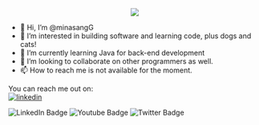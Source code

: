 <div class="header" align="center">
    <img src="https://media.giphy.com/media/v1.Y2lkPTc5MGI3NjExNGI3N2ZjNDQ4ODcxYTk1MmI2YjVlNmNkYzA4NWNkZDA4ZWFmODA0NCZjdD1z/M9gbBd9nbDrOTu1Mqx/giphy.gif">
</div>


- 👋 Hi, I’m @minasangG
- 👀 I’m interested in building software and learning code, plus dogs and cats!
- 🌱 I’m currently learning Java for back-end development
- 💞️ I’m looking to collaborate on other programmers as well.
- 📫 How to reach me is not available for the moment.

<!---
minasangG/minasangG is a ✨ special ✨ repository because its `README.md` (this file) appears on your GitHub profile.
You can click the Preview link to take a look at your changes.
--->

You can reach me out on:
<br>
[![linkedin](https://img.shields.io/badge/linkedin-0A66C2?style=for-the-badge&logo=linkedin&logoColor=white)](https://www.linkedin.com/in/clarkwilliamcabaron/)

<div id="badges">
  <img src="https://img.shields.io/badge/LinkedIn-blue?style=for-the-badge&logo=linkedin&logoColor=white" alt="LinkedIn Badge"/>
  <img src="https://img.shields.io/badge/YouTube-red?style=for-the-badge&logo=youtube&logoColor=white" alt="Youtube Badge"/>
  <img src="https://img.shields.io/badge/Twitter-blue?style=for-the-badge&logo=twitter&logoColor=white" alt="Twitter Badge"/>
</div>
